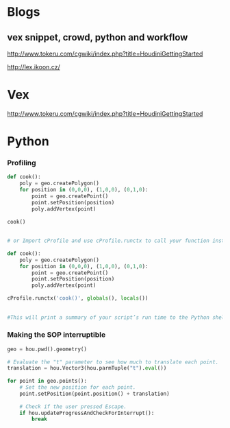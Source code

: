 # Blogs

## vex snippet, crowd, python and workflow

http://www.tokeru.com/cgwiki/index.php?title=HoudiniGettingStarted

http://lex.ikoon.cz/

# Vex

http://www.tokeru.com/cgwiki/index.php?title=HoudiniGettingStarted

# Python

### Profiling
```python
def cook():
    poly = geo.createPolygon()
    for position in (0,0,0), (1,0,0), (0,1,0):
        point = geo.createPoint()
        point.setPosition(position)
        poly.addVertex(point)
 
cook()
 
 
# or Import cProfile and use cProfile.runctx to call your function instead of calling it directly:
  
def cook():
    poly = geo.createPolygon()
    for position in (0,0,0), (1,0,0), (0,1,0):
        point = geo.createPoint()
        point.setPosition(position)
        poly.addVertex(point)
 
cProfile.runctx('cook()', globals(), locals())
 
 
#This will print a summary of your script’s run time to the Python shell when the node cooks.
```

### Making the SOP interruptible
```python
geo = hou.pwd().geometry()
 
# Evaluate the "t" parameter to see how much to translate each point.
translation = hou.Vector3(hou.parmTuple("t").eval())
 
for point in geo.points():
    # Set the new position for each point.
    point.setPosition(point.position() + translation)
 
    # Check if the user pressed Escape.
    if hou.updateProgressAndCheckForInterrupt():
        break
```        
